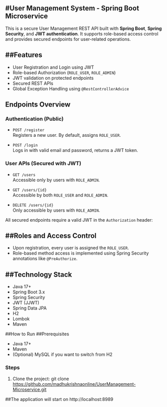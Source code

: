 #User Management System - Spring Boot Microservice
--------------------------------------------------
This is a secure User Management REST API built with **Spring Boot**, **Spring Security**, and **JWT authentication**. 
It supports role-based access control and provides secured endpoints for user-related operations.

##Features
----------
- User Registration and Login using JWT
- Role-based Authorization (`ROLE_USER`, `ROLE_ADMIN`)
- JWT validation on protected endpoints
- Secured REST APIs
- Global Exception Handling using `@RestControllerAdvice`

## Endpoints Overview

### Authentication (Public)

- `POST /register`  
  Registers a new user. By default, assigns `ROLE_USER`.

- `POST /login`  
  Logs in with valid email and password, returns a JWT token.

### User APIs (Secured with JWT)

- `GET /users`  
  Accessible only by users with `ROLE_ADMIN`.

- `GET /users/{id}`  
  Accessible by both `ROLE_USER` and `ROLE_ADMIN`.

- `DELETE /users/{id}`  
  Only accessible by users with `ROLE_ADMIN`.

All secured endpoints require a valid JWT in the `Authorization` header:

##Roles and Access Control
--------------------------
- Upon registration, every user is assigned the `ROLE_USER`.
- Role-based method access is implemented using Spring Security annotations like `@PreAuthorize`.

##Technology Stack
------------------
- Java 17+
- Spring Boot 3.x
- Spring Security
- JWT (JJWT)
- Spring Data JPA
- H2
- Lombok
- Maven

##How to Run
##Prerequisites

- Java 17+
- Maven
- (Optional) MySQL if you want to switch from H2

### Steps
1. Clone the project:
git clone https://github.com/madhukrishnaonline/UserManagement-Microservice.git

##The application will start on http://localhost:8989
